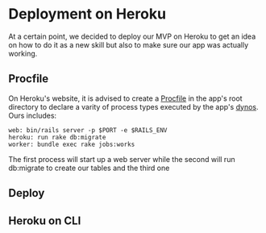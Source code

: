 # Deployment on Heroku

At a certain point, we decided to deploy our MVP on Heroku to get an idea on how to do it as a new skill but also to make sure our app was actually working.

## Procfile

On Heroku's website, it is advised to create a [Procfile](https://devcenter.heroku.com/articles/procfile) in the app's root directory to declare a varity of process types executed by the app's [dynos](https://devcenter.heroku.com/articles/dynos). Ours includes:

```
web: bin/rails server -p $PORT -e $RAILS_ENV
heroku: run rake db:migrate
worker: bundle exec rake jobs:works
```
The first process will start up a web server while the second will run db:migrate to create our tables and the third one

## Deploy

## Heroku on CLI